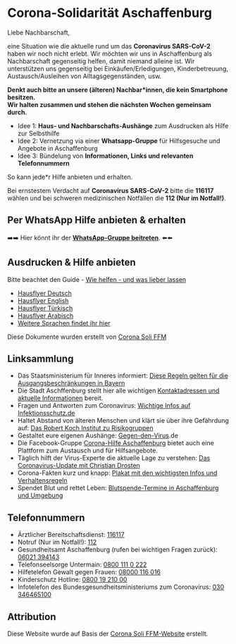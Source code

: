 # Corona-Solidarität Aschaffenburg

Liebe Nachbarschaft,

eine Situation wie die aktuelle rund um das **Coronavirus SARS-CoV-2** haben wir noch nicht erlebt. Wir möchten wir uns in Aschaffenburg als Nachbarschaft gegenseitig helfen, damit niemand alleine ist. Wir unterstützen uns gegenseitig bei Einkäufen/Erledigungen, Kinderbetreuung, Austausch/Ausleihen von Alltagsgegenständen, usw.

**Denkt auch bitte an unsere (älteren) Nachbar*innen, die kein Smartphone besitzen.**  
**Wir halten zusammen und stehen die nächsten Wochen gemeinsam durch.**

- Idee 1: **Haus- und Nachbarschafts-Aushänge** zum Ausdrucken als Hilfe zur Selbsthilfe
- Idee 2: Vernetzung via einer **Whatsapp-Gruppe** für Hilfsgesuche und Angebote in Aschaffenburg
- Idee 3: Bündelung von **Informationen, Links und relevanten Telefonnummern**


So kann jede*r Hilfe anbieten und erhalten.

Bei ernstestem Verdacht auf **Coronavirus SARS-CoV-2** bitte die **116117** wählen und bei schweren medizinischen Notfällen die **112 (Nur im Notfall!)**.

## Per WhatsApp Hilfe anbieten & erhalten ##

➡️➡️ Hier könnt ihr der **[WhatsApp-Gruppe beitreten](https://chat.whatsapp.com/J9M8mTBU8as5CiJcWsLdct)**. ⬅️⬅️

## Ausdrucken & Hilfe anbieten ##

Bitte beachtet den Guide - [Wie helfen - und was lieber lassen](https://www.corona-soli-ffm.org/_media/leitfaden_-_wie_helfen_-_corona-ffm_-_a4_sw.pdf)
- [Hausflyer Deutsch](/docs/Hausflyer_Deutsch.pdf)
- [Hausflyer English](/docs/Hausflyer_English.pdf)
- [Hausflyer Türkisch](/docs/Hausflyer_Tuerkisch.pdf)
- [Hausflyer Arabisch](/docs/Hausflyer_Arabisch.pdf)
- [Weitere Sprachen findet ihr hier](https://cloud.systemli.org/s/7ApsRwdk2F5Lrak)

Diese Dokumente wurden erstellt von [Corona Soli FFM](https://www.corona-soli-ffm.org/)

## Linksammlung ##

- Das Staatsministerium für Inneres informiert:  [Diese Regeln gelten für die Ausgangsbeschränkungen in Bayern](https://www.stmi.bayern.de/miniwebs/coronavirus/faq/index.php)
- Die Stadt Aschffenburg stellt hier alle wichtigen [Kontaktadressen und aktuelle Informationen](https://www.aschaffenburg.de/Aktuelles/Coronavirus/DE_index_5409.html) bereit.
- Fragen und Antworten zum Coronavirus: [Wichtige Infos auf Infektionsschutz.de](https://www.infektionsschutz.de/coronavirus-sars-cov-2.html)
- Haltet Abstand von älteren Menschen und klärt sie über ihre Gefährdung auf: [Das Robert Koch Institut zu Risikogruppen](https://www.rki.de/DE/Content/InfAZ/N/Neuartiges_Coronavirus/Risikogruppen.html)
- Gestaltet eure eigenen Aushänge: [Gegen-den-Virus](https://gegen-den-virus.de/).de
- Die Facebook-Gruppe [Corona-Hilfe Aschaffenburg](https://www.facebook.com/groups/2948802948492097/) bietet auch eine Plattform zum Austausch und für Hilfsangebote.
- Täglich hilft der Virus-Experte die aktuelle Lage zu verstehen: [Das Coronavirus-Update mit Christian Drosten](https://www.ndr.de/nachrichten/info/podcast4684.html)
- Corona-Fakten kurz und knapp: [Plakat mit den wichtigsten Infos und Verhaltensregeln](https://www.bundesgesundheitsministerium.de/fileadmin/Dateien/3_Downloads/C/Coronavirus/BMG_BZgA_Coronavirus_Plakat_barr.pdf)
- Spendet Blut und rettet Leben: [Blutspende-Termine in Aschaffenburg und Umgebung](https://www.drk-blutspende.de/blutspendetermine/termine?utf8=%E2%9C%93&term=63739&radius=15&county_id=&date_from=&date_to=&last_donation=&button=)

## Telefonnummern ##

- Ärztlicher Bereitschaftsdienst: [116117](tel:116117)
- Notruf (Nur im Notfall!): [112](tel:112)
- Gesundheitsamt Aschaffenburg (rufen bei wichtigen Fragen zurück): [06021 394143](tel:06021394143)
- Telefonseelsorge Untermain: [0800 111 0 222](tel:08001110222)
- Hilfetelefon Gewalt gegen Frauen: [08000 116 016](tel:08000116016)
- Kinderschutz Hotline: [0800 19 210 00](tel:08001921000)
- Infotelefon des Bundesgesundheitsministeriums zum Coronavirus: [030 346465100](tel:030346465100)

## Attribution ##

Diese Website wurde auf Basis der [Corona Soli FFM-Website](https://www.corona-soli-ffm.org/) erstellt.
